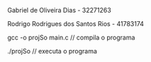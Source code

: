 Gabriel de Oliveira Dias - 32271263

Rodrigo Rodrigues dos Santos Rios - 41783174

gcc -o projSo main.c // compila o programa

./projSo // executa o programa
